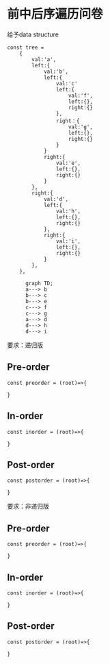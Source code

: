 # 前中后序遍历问卷

给予data structure 
```
const tree = 
    {
        val:'a', 
        left:{
            val:'b', 
            left:{
                val:'c'
                left:{
                    val:'f',
                    left:{}, 
                    right:{}
                }, 
                right：{
                    val:'g',
                    left:{},
                    right:{}
                }
            }
            right:{
                val:'e',
                left:{}, 
                right:{}
            }
        }, 
        right:{
            val:'d',
            left:{
                val:'h',
                left:{}, 
                right:{}
            }, 
            right:{
                val:'i',
                left:{}, 
                right:{}
            }
        }, 
    }, 
```
``` mermaid
      graph TD; 
      a---> b
      b---> c
      b---> e
      c---> f
      c---> g
      a---> d
      d---> h
      d---> i
```

要求：递归版
## Pre-order 
```
const preorder = (root)=>{
  
}
```
## In-order 
```
const inorder = (root)=>{

}
```
## Post-order 
```
const postorder = (root)=>{
    
}
```
要求：非递归版
## Pre-order 
```
const preorder = (root)=>{
  
}
```
## In-order 
```
const inorder = (root)=>{

}
```
## Post-order 
```
const postorder = (root)=>{
    
}
```
